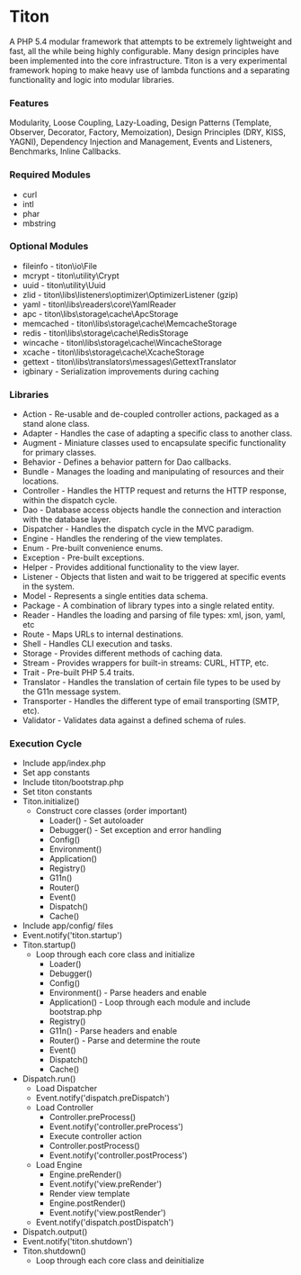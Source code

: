 # Titon #

A PHP 5.4 modular framework that attempts to be extremely lightweight and fast, all the while being highly configurable. Many design principles have been implemented into the core infrastructure. Titon is a very experimental framework hoping to make heavy use of lambda functions and a separating functionality and logic into modular libraries.

### Features ###

Modularity, Loose Coupling, Lazy-Loading, Design Patterns (Template, Observer, Decorator, Factory, Memoization), Design Principles (DRY, KISS, YAGNI), Dependency Injection and Management, Events and Listeners, Benchmarks, Inline Callbacks.

### Required Modules ###

* curl
* intl
* phar
* mbstring

### Optional Modules ###

* fileinfo		- titon\io\File
* mcrypt		- titon\utility\Crypt
* uuid			- titon\utility\Uuid
* zlid			- titon\libs\listeners\optimizer\OptimizerListener (gzip)
* yaml			- titon\libs\readers\core\YamlReader
* apc			- titon\libs\storage\cache\ApcStorage
* memcached		- titon\libs\storage\cache\MemcacheStorage
* redis			- titon\libs\storage\cache\RedisStorage
* wincache		- titon\libs\storage\cache\WincacheStorage
* xcache		- titon\libs\storage\cache\XcacheStorage
* gettext		- titon\libs\translators\messages\GettextTranslator
* igbinary		- Serialization improvements during caching

### Libraries ###

* Action - Re-usable and de-coupled controller actions, packaged as a stand alone class.
* Adapter - Handles the case of adapting a specific class to another class.
* Augment - Miniature classes used to encapsulate specific functionality for primary classes.
* Behavior - Defines a behavior pattern for Dao callbacks.
* Bundle - Manages the loading and manipulating of resources and their locations.
* Controller - Handles the HTTP request and returns the HTTP response, within the dispatch cycle.
* Dao - Database access objects handle the connection and interaction with the database layer.
* Dispatcher - Handles the dispatch cycle in the MVC paradigm.
* Engine - Handles the rendering of the view templates.
* Enum - Pre-built convenience enums.
* Exception - Pre-built exceptions.
* Helper - Provides additional functionality to the view layer.
* Listener - Objects that listen and wait to be triggered at specific events in the system.
* Model - Represents a single entities data schema.
* Package - A combination of library types into a single related entity.
* Reader - Handles the loading and parsing of file types: xml, json, yaml, etc
* Route - Maps URLs to internal destinations.
* Shell - Handles CLI execution and tasks.
* Storage - Provides different methods of caching data.
* Stream - Provides wrappers for built-in streams: CURL, HTTP, etc.
* Trait - Pre-built PHP 5.4 traits.
* Translator - Handles the translation of certain file types to be used by the G11n message system.
* Transporter - Handles the different type of email transporting (SMTP, etc).
* Validator - Validates data against a defined schema of rules.

### Execution Cycle ###

* Include app/index.php
* Set app constants
* Include titon/bootstrap.php
* Set titon constants
* Titon.initialize()
    * Construct core classes (order important)
        * Loader() - Set autoloader
        * Debugger() - Set exception and error handling
        * Config()
        * Environment()
        * Application()
        * Registry()
        * G11n()
        * Router()
        * Event()
        * Dispatch()
        * Cache()
* Include app/config/ files
* Event.notify('titon.startup')
* Titon.startup()
    * Loop through each core class and initialize
        * Loader()
        * Debugger()
        * Config()
        * Environment() - Parse headers and enable
        * Application() - Loop through each module and include bootstrap.php
        * Registry()
        * G11n() - Parse headers and enable
        * Router() - Parse and determine the route
        * Event()
        * Dispatch()
        * Cache()
* Dispatch.run()
    * Load Dispatcher
    * Event.notify('dispatch.preDispatch')
    * Load Controller
        * Controller.preProcess()
        * Event.notify('controller.preProcess')
        * Execute controller action
        * Controller.postProcess()
        * Event.notify('controller.postProcess')
    * Load Engine
        * Engine.preRender()
        * Event.notify('view.preRender')
        * Render view template
        * Engine.postRender()
        * Event.notify('view.postRender')
    * Event.notify('dispatch.postDispatch')
* Dispatch.output()
* Event.notify('titon.shutdown')
* Titon.shutdown()
    * Loop through each core class and deinitialize
